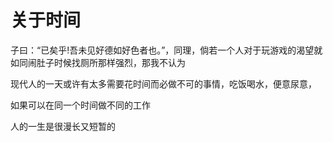 # 关于时间

子曰：“已矣乎!吾未见好德如好色者也。”，同理，倘若一个人对于玩游戏的渴望就如同闹肚子时候找厕所那样强烈，那我不认为

现代人的一天或许有太多需要花时间而必做不可的事情，吃饭喝水，便意尿意，

如果可以在同一个时间做不同的工作

人的一生是很漫长又短暂的
